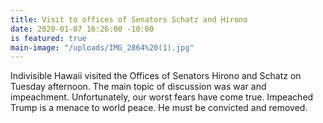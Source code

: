 ```yaml
---
title: Visit to offices of Senators Schatz and Hirono
date: 2020-01-07 16:26:00 -10:00
is featured: true
main-image: "/uploads/IMG_2864%20(1).jpg"
---
```


Indivisible Hawaii visited the Offices of Senators Hirono and Schatz on Tuesday afternoon. The main topic of discussion was war and impeachment. Unfortunately, our worst fears have come true. Impeached Trump is a menace to world peace. He must be convicted and removed.